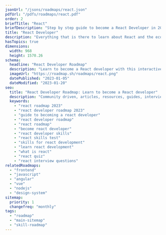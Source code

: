 ```yaml
---
jsonUrl: "/jsons/roadmaps/react.json"
pdfUrl: "/pdfs/roadmaps/react.pdf"
order: 2
briefTitle: "React"
briefDescription: "Step by step guide to become a React Developer in 2023"
title: "React Developer"
description: "Everything that is there to learn about React and the ecosystem in 2023."
hasTopics: true
dimensions:
  width: 968
  height: 1570.26
schema:
  headline: "React Developer Roadmap"
  description: "Learn to become a React developer with this interactive step by step guide in 2023. We also have resources and short descriptions attached to the roadmap items so you can get everything you want to learn in one place."
  imageUrl: "https://roadmap.sh/roadmaps/react.png"
  datePublished: "2023-01-05"
  dateModified: "2023-01-20"
seo:
  title: "React Developer Roadmap: Learn to become a React developer"
  description: "Community driven, articles, resources, guides, interview questions, quizzes for react development. Learn to become a modern React developer by following the steps, skills, resources and guides listed in this roadmap."
  keywords:
    - "react roadmap 2023"
    - "react developer roadmap 2023"
    - "guide to becoming a react developer"
    - "react developer roadmap"
    - "react roadmap"
    - "become react developer"
    - "react developer skills"
    - "react skills test"
    - "skills for react development"
    - "learn react development"
    - "what is react"
    - "react quiz"
    - "react interview questions"
relatedRoadmaps:
  - "frontend"
  - "javascript"
  - "angular"
  - "vue"
  - "nodejs"
  - "design-system"
sitemap:
  priority: 1
  changefreq: "monthly"
tags:
  - "roadmap"
  - "main-sitemap"
  - "skill-roadmap"
---
```


